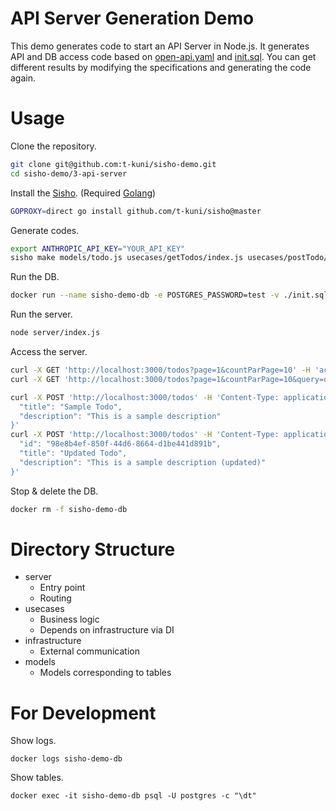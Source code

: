 # API Server Generation Demo

This demo generates code to start an API Server in Node.js. It generates API and DB access code based on [open-api.yaml](./open-api.yaml) and [init.sql](./init.sql). You can get different results by modifying the specifications and generating the code again.

# Usage

Clone the repository.

```bash
git clone git@github.com:t-kuni/sisho-demo.git
cd sisho-demo/3-api-server
```

Install the [Sisho](https://github.com/t-kuni/sisho). (Required [Golang](https://go.dev/doc/install))

```bash
GOPROXY=direct go install github.com/t-kuni/sisho@master
```

Generate codes.

```bash
export ANTHROPIC_API_KEY="YOUR_API_KEY"
sisho make models/todo.js usecases/getTodos/index.js usecases/postTodo/index.js server/index.js -a
````

Run the DB.

```bash
docker run --name sisho-demo-db -e POSTGRES_PASSWORD=test -v ./init.sql:/docker-entrypoint-initdb.d/init.sql -d -p 5432:5432 postgres
```

Run the server.

```bash
node server/index.js
```

Access the server.

```bash
curl -X GET 'http://localhost:3000/todos?page=1&countParPage=10' -H 'accept: application/json'
curl -X GET 'http://localhost:3000/todos?page=1&countParPage=10&query=of' -H 'accept: application/json'

curl -X POST 'http://localhost:3000/todos' -H 'Content-Type: application/json' -d '{
  "title": "Sample Todo",
  "description": "This is a sample description"
}'
curl -X POST 'http://localhost:3000/todos' -H 'Content-Type: application/json' -d '{
  "id": "98e8b4ef-850f-44d6-8664-d1be441d891b",
  "title": "Updated Todo",
  "description": "This is a sample description (updated)"
}'
```

Stop & delete the DB.

```bash
docker rm -f sisho-demo-db
```

# Directory Structure

* server
  * Entry point
  * Routing
* usecases
  * Business logic
  * Depends on infrastructure via DI
* infrastructure
  * External communication
* models
  * Models corresponding to tables

# For Development

Show logs.

```
docker logs sisho-demo-db
```

Show tables.

```
docker exec -it sisho-demo-db psql -U postgres -c "\dt"
```